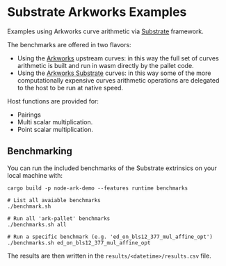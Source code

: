 # Substrate Arkworks Examples

Examples using Arkworks curve arithmetic via [Substrate](https://github.com/paritytech/polkadot-sdk/) framework.

The benchmarks are offered in two flavors:
- Using the [Arkworks](https://github.com/arkworks-rs) upstream curves:
  in this way the full set of curves arithmetic is built and run in wasm
  directly by the pallet code.
- Using the [Arkworks Substrate](https://github.com/paritytech/arkworks-substrate) curves:
  in this way some of the more computationally expensive curves arithmetic
  operations are delegated to the host to be run at native speed.

Host functions are provided for:
- Pairings
- Multi scalar multiplication.
- Point scalar multiplication.

## Benchmarking

You can run the included benchmarks of the Substrate extrinsics on your local machine with:

```shell
cargo build -p node-ark-demo --features runtime benchmarks

# List all avaiable benchmarks
./benchmark.sh

# Run all 'ark-pallet' benchmarks
./benchmarks.sh all

# Run a specific benchmark (e.g. 'ed_on_bls12_377_mul_affine_opt')
./benchmarks.sh ed_on_bls12_377_mul_affine_opt
```

The results are then written in the `results/<datetime>/results.csv` file.
